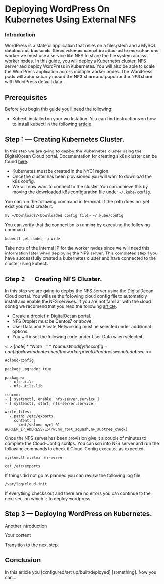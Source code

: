 # Deploying WordPress On Kubernetes Using External NFS 

### Introduction

WordPress is a stateful application that relies on a filesystem and a MySQL database as backends. Since volumes cannot be attached to more than one worker we must use a service like NFS to share the file system across worker nodes. 
In this guide, you will deploy a Kubernetes cluster, NFS server and deploy WordPress in Kubernetes. You will also be able to scale the WordPress application across multiple worker nodes. The WordPress pods will  automatically mount the NFS share and populate the NFS share with WordPress default data. 

## Prerequisites

Before you begin this guide you'll need the following:

* Kubectl installed on your workstation. You can find instructions on how to install kubectl in the following [article](https://www.digitalocean.com/docs/kubernetes/how-to/connect-with-kubectl/).

## Step 1 — Creating Kubernetes Cluster. 

In this step we are going to deploy the Kubernetes cluster using the DigitalOcean Cloud portal.
Documentation for creating a k8s cluster can be found [here](https://www.digitalocean.com/docs/kubernetes/how-to/create-clusters/).

* Kubernetes must be created in the NYC1 region.
* Once the cluster has been provisioned you will want to download the k8s config. 
* We will now want to connect to the cluster. You can achieve this by moving the downloaded k8s configuration file under ```~/.kube/config```.

You can run the following command in terminal. If the path does not yet exist you must create it. 

``` mv ~/Downloads/<Downloaded config file> ~/.kube/config ```

You can verify that the connection is running by executing the following command. 

``` kubectl get nodes -o wide ```

Take note of the internal IP for the worker nodes since we will need this information later when deploying the NFS server. 
This completes step 1 you have successfully created a kubernetes cluster and have connected to the cluster using kubectl. 

## Step 2 — Creating NFS Cluster. 

In this step we are going to deploy the NFS Server using the DigitalOcean Cloud portal.
You will use the following cloud config file to automaticly install and enable the NFS services. 
If you are not familiar with the cloud config we recomend that you read the following [article](https://www.digitalocean.com/community/tutorials/an-introduction-to-cloud-config-scripting).

* Create a droplet in DigitalOcean portal. 
* NFS Droplet must be Centos7 or above. 
* User Data and Private Networking must be selected under additional options. 
* You will inset the following code under User Data when selected. 

<$>[note]
**Note:** You must modify the config-config below and enter one of the worker private IP address we noted above. 
<$>

```
#cloud-config

package_upgrade: true

packages:
  - nfs-utils
  - nfs-utils-lib

runcmd:
- [ systemctl, enable, nfs-server.service ]
- [ systemctl, start, nfs-server.service ]

write_files:
  - path: /etc/exports
    content: |
      /mnt/volume_nyc1_01 WORKER_IP_ADDRESS/16(rw,no_root_squash,no_subtree_check)
```

Once the NFS server has been provision give it a couple of minutes to complete the Cloud-Config scritps.
You can ssh into NFS server and run the following commands to check if Cloud-Config executed as expected. 

```
systemctl status nfs-server
```

```
cat /etc/exports
```

If things did not go as planned you can review the following log file. 

```
/var/log/cloud-init
```

If everything checks out and there are no errors you can continue to the next section which is to deploy wordpress. 

## Step 3 — Deploying WordPress on Kubernetes. 

Another introduction

Your content

Transition to the next step.

## Conclusion

In this article you [configured/set up/built/deployed] [something]. Now you can....

